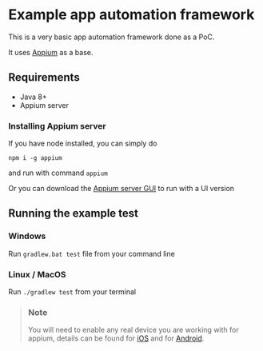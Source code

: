 # Example app automation framework

This is a very basic app automation framework done as a PoC.

It uses [Appium](https://appium.io) as a base.

## Requirements

* Java 8+
* Appium server

### Installing Appium server

If you have node installed, you can simply do

`npm i -g appium`

and run with command `appium`

Or you can download the [Appium server GUI](https://github.com/appium/appium-desktop) to run with a UI version

## Running the example test

### Windows

Run `gradlew.bat test` file from your command line

### Linux / MacOS

Run `./gradlew test` from your terminal

> ### Note
> You will need to enable any real device you are working with for appium, details can be found for
> [iOS](https://appium.io/docs/en/drivers/ios-xcuitest-real-devices/)
> and for [Android](https://appium.io/docs/en/drivers/android-uiautomator2/#real-device-setup).